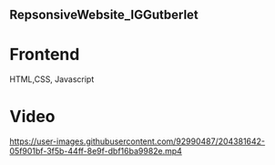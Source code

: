 ## RepsonsiveWebsite_IGGutberlet

# Frontend

HTML,CSS, Javascript

# Video


https://user-images.githubusercontent.com/92990487/204381642-05f901bf-3f5b-44ff-8e9f-dbf16ba9982e.mp4

